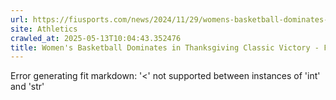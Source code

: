 ```yaml
---
url: https://fiusports.com/news/2024/11/29/womens-basketball-dominates-in-thanksgiving-classic-victory.aspx
site: Athletics
crawled_at: 2025-05-13T10:04:43.352476
title: Women's Basketball Dominates in Thanksgiving Classic Victory - FIU Athletics
---
```


Error generating fit markdown: '<' not supported between instances of 'int' and 'str'